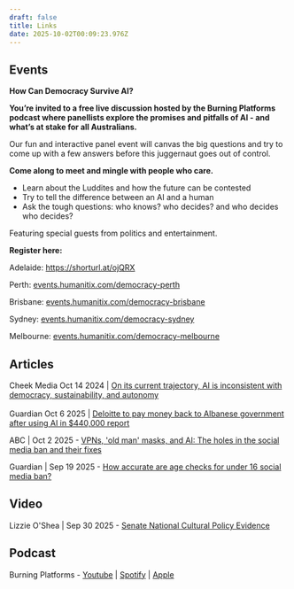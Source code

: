 ```yaml
---
draft: false
title: Links
date: 2025-10-02T00:09:23.976Z
---
```

## Events

**How Can Democracy Survive AI?**

**You’re invited to a free live discussion hosted by the Burning Platforms podcast where panellists explore the promises and pitfalls of AI - and what’s at stake for all Australians.**

Our fun and interactive panel event will canvas the big questions and try to come up with a few answers before this juggernaut goes out of control.

**Come along to meet and mingle with people who care.**

* Learn about the Luddites and how the future can be contested
* Try to tell the difference between an AI and a human
* Ask the tough questions: who knows? who decides? and who decides who decides?

Featuring special guests from politics and entertainment.

**Register here:**

Adelaide: <https://shorturl.at/ojQRX>

Perth: [events.humanitix.com/democracy-perth](https://events.humanitix.com/democracy-perth)

Brisbane: [events.humanitix.com/democracy-brisbane](https://events.humanitix.com/democracy-brisbane)

Sydney: [events.humanitix.com/democracy-sydney](https://events.humanitix.com/democracy-sydney)

Melbourne: [events.humanitix.com/democracy-melbourne](https://events.humanitix.com/democracy-melbourne)

## Articles

Cheek Media Oct 14 2024 | [On its current trajectory, AI is inconsistent with democracy, sustainability, and autonomy](https://cheekmedia.substack.com/p/on-its-current-trajectory-ai-is-inconsistent)\
\
Guardian Oct 6 2025 | [Deloitte to pay money back to Albanese government after using AI in $440,000 report](https://www.theguardian.com/australia-news/2025/oct/06/deloitte-to-pay-money-back-to-albanese-government-after-using-ai-in-440000-report)

ABC | Oct 2 2025 - [VPNs, 'old man' masks, and AI: The holes in the social media ban and their fixes](https://www.abc.net.au/news/2025-10-02/social-media-ban-vpns-masks-age-checks-disguises/105836134)

Guardian | Sep 19 2025 - [How accurate are age checks for under 16 social media ban?](https://www.theguardian.com/news/2025/sep/19/how-accurate-are-age-checks-for-australias-under-16s-social-media-ban-what-trial-data-reveals)

## Video[](https://www.theguardian.com/news/2025/sep/19/how-accurate-are-age-checks-for-australias-under-16s-social-media-ban-what-trial-data-reveals)

Lizzie O'Shea | Sep 30 2025 - [Senate National Cultural Policy Evidence](https://youtu.be/sTZCuXuOoIU?t=16419)

## Podcast[](https://www.theguardian.com/news/2025/sep/19/how-accurate-are-age-checks-for-australias-under-16s-social-media-ban-what-trial-data-reveals)

Burning Platforms - [Youtube](https://www.youtube.com/playlist?list=PLGLdW97HcnnfD4W3V604T0bAO4Og7ea77) | [Spotify](https://open.spotify.com/show/75bP0OcWBJZ10BMom2tyOZ) | [Apple](https://podcasts.apple.com/au/podcast/burning-platforms/id1589024577)